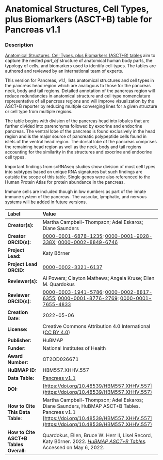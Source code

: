 # Anatomical Structures, Cell Types, plus Biomarkers (ASCT+B) table for Pancreas v1.1

### Description
[Anatomical Structures, Cell Types, plus Biomarkers (ASCT+B) tables](https://humanatlas.io/asctb-tables) aim to capture the nested *part_of* structure of anatomical human body parts, the typology of cells, and biomarkers used to identify cell types. The tables are authored and reviewed by an international team of experts. 

This version for Pancreas, v1.1, lists anatomical structures and cell types in the pancreas head region which are analogous to those for the pancreas neck, body and tail regions. Detailed annotation of the pancreas region will reduce redundancies in anatomical structure and cell type nomenclature representative of all pancreas regions and will improve visualization by the ASCT+B reporter by reducing multiple converging lines for a given structure or cell type from multiple regions.

The table begins with division of the pancreas head into lobules that are further divided into parenchyma followed by exocrine and endocrine pancreas. The ventral lobe of the pancreas is found exclusively in the head region and is the major source of pancreatic polypeptide cells found in islets of the ventral head region. The dorsal lobe of the pancreas comprises the remaining head region as well as the neck, body and tail regions accounting for the similarity in the structures and exocrine and endocrine cell types.   

Important findings from scRNAseq studies show division of most cell types into subtypes based on unique RNA signatures but such findings are outside the scope of this table. Single genes were also referenced to the Human Protein Atlas for protein abundance in the pancreas.

Immune cells are included though in low numbers as part of the innate immune system of the pancreas. The vascular, lymphatic, and nervous systems will be added in future versions.  


| Label | Value |
| :------------- |:-------------|
| **Creator(s):** | Martha Campbell-Thompson; Adel Eskaros; Diane Saunders |
| **Creator ORCID(s):** | [0000-0001-6878-1235](https://orcid.org/0000-0001-6878-1235); [0000-0001-9028-338X](https://orcid.org/0000-0001-9028-338X); [0000-0002-8849-6746](https://orcid.org/0000-0002-8849-6746) |
| **Project Lead:** | Katy B&ouml;rner |
| **Project Lead ORCID:** | [0000-0002-3321-6137](https://orcid.org/0000-0002-3321-6137) |
| **Reviewer(s):** | Al Powers; Clayton Mathews; Angela Kruse; Ellen M. Quardokus  |
| **Reviewer ORCID(s):** |[0000-0003-1941-5786](https://orcid.org/0000-0003-1941-5786); [0000-0002-8817-6355](https://orcid.org/0000-0002-8817-6355); [0000-0001-8776-2769](https://orcid.org/0000-0001-8776-2769); [0000-0001-7655-4833](https://orcid.org/0000-0001-7655-4833) |
| **Creation Date:** | 2022-05-06 |
| **License:** | Creative Commons Attribution 4.0 International ([CC BY 4.0](https://creativecommons.org/licenses/by/4.0/)) |
| **Publisher:** | HuBMAP |
| **Funder:** | National Institutes of Health |
| **Award Number:** | OT2OD026671 |
| **HuBMAP ID:** | HBM557.XHHV.557 |
| **Data Table:** | [Pancreas v1.1](https://hubmapconsortium.github.io/ccf-releases/v1.2/asct-b/ASCT-B_VH_Pancreas.csv) |
| **DOI:** |[https://doi.org/10.48539/HBM557.XHHV.557](https://doi.org/10.48539/HBM557.XHHV.557) |
| **How to Cite This Data Table:** | Martha Campbell-Thompson; Adel Eskaros; Diane Saunders, HuBMAP ASCT+B Tables. Pancreas v1.1 [https://doi.org/10.48539/HBM557.XHHV.557](https://doi.org/10.48539/HBM557.XHHV.557) |
| **How to Cite ASCT+B Tables Overall:** | Quardokus, Ellen, Bruce W. Herr II, Lisel Record, Katy B&ouml;rner. 2022. [*HuBMAP ASCT+B Tables*](https://humanatlas.io/asctb-tables). Accessed on May 6, 2022. |
